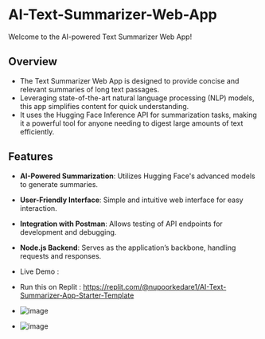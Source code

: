 # AI-Text-Summarizer-Web-App

Welcome to the AI-powered Text Summarizer Web App! 


## Overview

- The Text Summarizer Web App is designed to provide concise and relevant summaries of long text passages. 
- Leveraging state-of-the-art natural language processing (NLP) models, this app simplifies content for quick understanding.
- It uses the Hugging Face Inference API for summarization tasks, making it a powerful tool for anyone needing to digest large amounts of text efficiently.

## Features

- **AI-Powered Summarization**: Utilizes Hugging Face's advanced models to generate summaries.
- **User-Friendly Interface**: Simple and intuitive web interface for easy interaction.
- **Integration with Postman**: Allows testing of API endpoints for development and debugging.
- **Node.js Backend**: Serves as the application’s backbone, handling requests and responses.

- Live Demo :
-  Run this on Replit : https://replit.com/@nupoorkedare1/AI-Text-Summarizer-App-Starter-Template 
- ![image](https://github.com/user-attachments/assets/cf0be124-8c13-4ae6-8ac2-880f9f26b652)
- ![image](https://github.com/user-attachments/assets/aafaebc2-204e-4f61-9efd-783dbc80a452)



